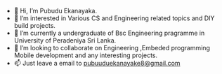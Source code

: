 - 👋 Hi, I’m Pubudu Ekanayaka.
- 👀 I’m interested in Various CS and Engineering related topics and DIY build projects.
- 🌱 I’m currently a undergraduate of Bsc Engineering pragramme in University of Peradeniya Sri Lanka.
- 💞️ I’m looking to collaborate on Engineering ,Embeded programming Mobile development and any interesting projects.
- 📫 Just leave a email to pubuuduekanayake8@gmail.com

<!---
Pubudu-Dev/Pubudu-Dev is a ✨ special ✨ repository because its `README.md` (this file) appears on your GitHub profile.
You can click the Preview link to take a look at your changes.
--->
